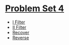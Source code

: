 # [Problem Set 4](https://cs50.harvard.edu/x/2023/psets/4/)

- [I Filter](./I_Filter/Filter.md)
- [II Filter]()
- [Recover]()
- [Reverse]()

